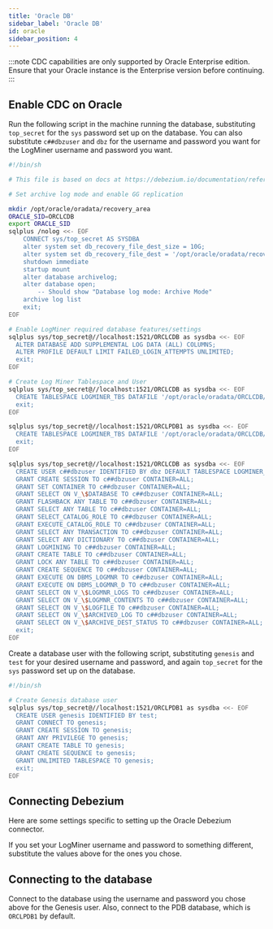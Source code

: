 ```yaml
---
title: 'Oracle DB'
sidebar_label: 'Oracle DB'
id: oracle
sidebar_position: 4
---
```


:::note
CDC capabilities are only supported by Oracle Enterprise edition. Ensure that your Oracle instance is the Enterprise version before continuing.
:::

## Enable CDC on Oracle

Run the following script in the machine running the database, substituting `top_secret` for the `sys` password set up on the database. You can also substitute `c##dbzuser` and `dbz` for the username and password you want for the LogMiner username and password you want.

```bash
#!/bin/sh

# This file is based on docs at https://debezium.io/documentation/reference/stable/connectors/oracle.html#setting-up-oracle and the linked Debezium Vagrant Box for Oracle DB GitHub repository.

# Set archive log mode and enable GG replication

mkdir /opt/oracle/oradata/recovery_area
ORACLE_SID=ORCLCDB
export ORACLE_SID
sqlplus /nolog <<- EOF
	CONNECT sys/top_secret AS SYSDBA
	alter system set db_recovery_file_dest_size = 10G;
	alter system set db_recovery_file_dest = '/opt/oracle/oradata/recovery_area' scope=spfile;
	shutdown immediate
	startup mount
	alter database archivelog;
	alter database open;
        -- Should show "Database log mode: Archive Mode"
	archive log list
	exit;
EOF

# Enable LogMiner required database features/settings
sqlplus sys/top_secret@//localhost:1521/ORCLCDB as sysdba <<- EOF
  ALTER DATABASE ADD SUPPLEMENTAL LOG DATA (ALL) COLUMNS;
  ALTER PROFILE DEFAULT LIMIT FAILED_LOGIN_ATTEMPTS UNLIMITED;
  exit;
EOF

# Create Log Miner Tablespace and User
sqlplus sys/top_secret@//localhost:1521/ORCLCDB as sysdba <<- EOF
  CREATE TABLESPACE LOGMINER_TBS DATAFILE '/opt/oracle/oradata/ORCLCDB/logminer_tbs.dbf' SIZE 25M REUSE AUTOEXTEND ON MAXSIZE UNLIMITED;
  exit;
EOF

sqlplus sys/top_secret@//localhost:1521/ORCLPDB1 as sysdba <<- EOF
  CREATE TABLESPACE LOGMINER_TBS DATAFILE '/opt/oracle/oradata/ORCLCDB/ORCLPDB1/logminer_tbs.dbf' SIZE 25M REUSE AUTOEXTEND ON MAXSIZE UNLIMITED;
  exit;
EOF

sqlplus sys/top_secret@//localhost:1521/ORCLCDB as sysdba <<- EOF
  CREATE USER c##dbzuser IDENTIFIED BY dbz DEFAULT TABLESPACE LOGMINER_TBS QUOTA UNLIMITED ON LOGMINER_TBS CONTAINER=ALL;
  GRANT CREATE SESSION TO c##dbzuser CONTAINER=ALL;
  GRANT SET CONTAINER TO c##dbzuser CONTAINER=ALL;
  GRANT SELECT ON V_\$DATABASE TO c##dbzuser CONTAINER=ALL;
  GRANT FLASHBACK ANY TABLE TO c##dbzuser CONTAINER=ALL;
  GRANT SELECT ANY TABLE TO c##dbzuser CONTAINER=ALL;
  GRANT SELECT_CATALOG_ROLE TO c##dbzuser CONTAINER=ALL;
  GRANT EXECUTE_CATALOG_ROLE TO c##dbzuser CONTAINER=ALL;
  GRANT SELECT ANY TRANSACTION TO c##dbzuser CONTAINER=ALL;
  GRANT SELECT ANY DICTIONARY TO c##dbzuser CONTAINER=ALL;
  GRANT LOGMINING TO c##dbzuser CONTAINER=ALL;
  GRANT CREATE TABLE TO c##dbzuser CONTAINER=ALL;
  GRANT LOCK ANY TABLE TO c##dbzuser CONTAINER=ALL;
  GRANT CREATE SEQUENCE TO c##dbzuser CONTAINER=ALL;
  GRANT EXECUTE ON DBMS_LOGMNR TO c##dbzuser CONTAINER=ALL;
  GRANT EXECUTE ON DBMS_LOGMNR_D TO c##dbzuser CONTAINER=ALL;
  GRANT SELECT ON V_\$LOGMNR_LOGS TO c##dbzuser CONTAINER=ALL;
  GRANT SELECT ON V_\$LOGMNR_CONTENTS TO c##dbzuser CONTAINER=ALL;
  GRANT SELECT ON V_\$LOGFILE TO c##dbzuser CONTAINER=ALL;
  GRANT SELECT ON V_\$ARCHIVED_LOG TO c##dbzuser CONTAINER=ALL;
  GRANT SELECT ON V_\$ARCHIVE_DEST_STATUS TO c##dbzuser CONTAINER=ALL;
  exit;
EOF
```

Create a database user with the following script, substituting `genesis` and `test` for your desired username and password, and again `top_secret` for the `sys` password set up on the database.

```bash
#!/bin/sh

# Create Genesis database user
sqlplus sys/top_secret@//localhost:1521/ORCLPDB1 as sysdba <<- EOF
  CREATE USER genesis IDENTIFIED BY test;
  GRANT CONNECT TO genesis;
  GRANT CREATE SESSION TO genesis;
  GRANT ANY PRIVILEGE TO genesis;
  GRANT CREATE TABLE TO genesis;
  GRANT CREATE SEQUENCE to genesis;
  GRANT UNLIMITED TABLESPACE TO genesis;
  exit;
EOF
```

## Connecting Debezium

Here are some settings specific to setting up the Oracle Debezium connector.

If you set your LogMiner username and password to something different, substitute the values above for the ones you chose.

## Connecting to the database

Connect to the database using the username and password you chose above for the Genesis user. Also, connect to the PDB database, which is `ORCLPDB1` by default.